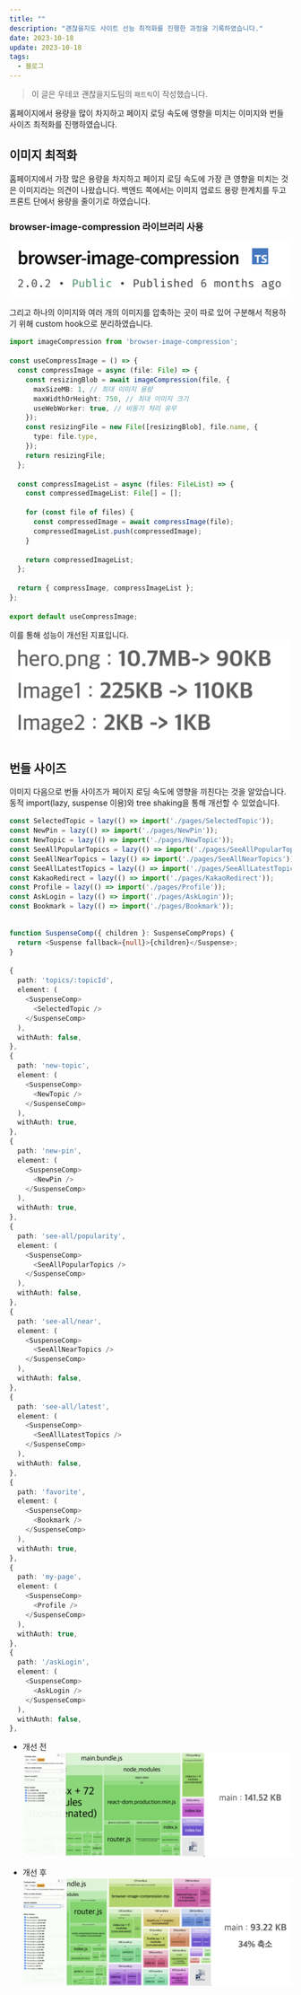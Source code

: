 ```yaml
---
title: ""
description: "괜찮을지도 사이트 선능 최적화를 진행한 과정을 기록하였습니다."
date: 2023-10-18
update: 2023-10-18
tags:
  - 블로그
---
```


> 이 글은 우테코 괜찮을지도팀의 `패트릭`이 작성했습니다.

홈페이지에서 용량을 많이 차지하고 페이지 로딩 속도에 영향을 미치는 이미지와 번들 사이즈 최적화를 진행하였습니다.

## 이미지 최적화

홈페이지에서 가장 많은 용량을 차지하고 페이지 로딩 속도에 가장 큰 영향을 미치는 것은 이미지라는 의견이 나왔습니다. 백엔드 쪽에서는 이미지 업로드 용량 한계치를 두고 프론트 단에서 용량을 줄이기로 하였습니다.

### browser-image-compression 라이브러리 사용
![Alt text](.index_image/browser-compression.png)

그리고 하나의 이미지와 여러 개의 이미지를 압축하는 곳이 따로 있어 구분해서 적용하기 위해 custom hook으로 분리하였습니다.
```typescript
import imageCompression from 'browser-image-compression';

const useCompressImage = () => {
  const compressImage = async (file: File) => {
    const resizingBlob = await imageCompression(file, {
      maxSizeMB: 1, // 최대 이미지 용량
      maxWidthOrHeight: 750, // 최대 이미지 크기
      useWebWorker: true, // 비동기 처리 유무
    });
    const resizingFile = new File([resizingBlob], file.name, {
      type: file.type,
    });
    return resizingFile;
  };

  const compressImageList = async (files: FileList) => {
    const compressedImageList: File[] = [];

    for (const file of files) {
      const compressedImage = await compressImage(file);
      compressedImageList.push(compressedImage);
    }

    return compressedImageList;
  };

  return { compressImage, compressImageList };
};

export default useCompressImage;
```

이를 통해 성능이 개선된 지표입니다.
![Alt text](.index_image/optimize-compress.png)



## 번들 사이즈
이미지 다음으로 번들 사이즈가 페이지 로딩 속도에 영향을 끼친다는 것을 알았습니다. 동적 import(lazy, suspense 이용)와 tree shaking을 통해 개선할 수 있었습니다.

```typescript
const SelectedTopic = lazy(() => import('./pages/SelectedTopic'));
const NewPin = lazy(() => import('./pages/NewPin'));
const NewTopic = lazy(() => import('./pages/NewTopic'));
const SeeAllPopularTopics = lazy(() => import('./pages/SeeAllPopularTopics'));
const SeeAllNearTopics = lazy(() => import('./pages/SeeAllNearTopics'));
const SeeAllLatestTopics = lazy(() => import('./pages/SeeAllLatestTopics'));
const KakaoRedirect = lazy(() => import('./pages/KakaoRedirect'));
const Profile = lazy(() => import('./pages/Profile'));
const AskLogin = lazy(() => import('./pages/AskLogin'));
const Bookmark = lazy(() => import('./pages/Bookmark'));
```

```typescript

function SuspenseComp({ children }: SuspenseCompProps) {
  return <Suspense fallback={null}>{children}</Suspense>;
}

{
  path: 'topics/:topicId',
  element: (
    <SuspenseComp>
      <SelectedTopic />
    </SuspenseComp>
  ),
  withAuth: false,
},
{
  path: 'new-topic',
  element: (
    <SuspenseComp>
      <NewTopic />
    </SuspenseComp>
  ),
  withAuth: true,
},
{
  path: 'new-pin',
  element: (
    <SuspenseComp>
      <NewPin />
    </SuspenseComp>
  ),
  withAuth: true,
},
{
  path: 'see-all/popularity',
  element: (
    <SuspenseComp>
      <SeeAllPopularTopics />
    </SuspenseComp>
  ),
  withAuth: false,
},
{
  path: 'see-all/near',
  element: (
    <SuspenseComp>
      <SeeAllNearTopics />
    </SuspenseComp>
  ),
  withAuth: false,
},
{
  path: 'see-all/latest',
  element: (
    <SuspenseComp>
      <SeeAllLatestTopics />
    </SuspenseComp>
  ),
  withAuth: false,
},
{
  path: 'favorite',
  element: (
    <SuspenseComp>
      <Bookmark />
    </SuspenseComp>
  ),
  withAuth: true,
},
{
  path: 'my-page',
  element: (
    <SuspenseComp>
      <Profile />
    </SuspenseComp>
  ),
  withAuth: true,
},
{
  path: '/askLogin',
  element: (
    <SuspenseComp>
      <AskLogin />
    </SuspenseComp>
  ),
  withAuth: false,
},
```


- 개선 전
![Alt text](.index_image/before.png)

- 개선 후
![Alt text](.index_image/after.png)
